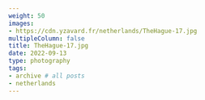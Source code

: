 ```yaml
---
weight: 50
images:
- https://cdn.yzavard.fr/netherlands/TheHague-17.jpg
multipleColumn: false
title: TheHague-17.jpg
date: 2022-09-13
type: photography
tags:
- archive # all posts
- netherlands
---
```

